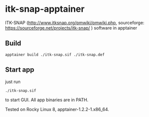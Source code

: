 # itk-snap-apptainer
ITK-SNAP (http://www.itksnap.org/pmwiki/pmwiki.php, sourceforge: https://sourceforge.net/projects/itk-snap/ ) software in apptainer

## Build

```
apptainer build ./itk-snap.sif ./itk-snap.def
```

## Start app

just run
```
./itk-snap.sif
```
to start GUI.
All app binaries are in PATH.


Tested on Rocky Linux 8, apptainer-1.2.2-1.x86_64.
